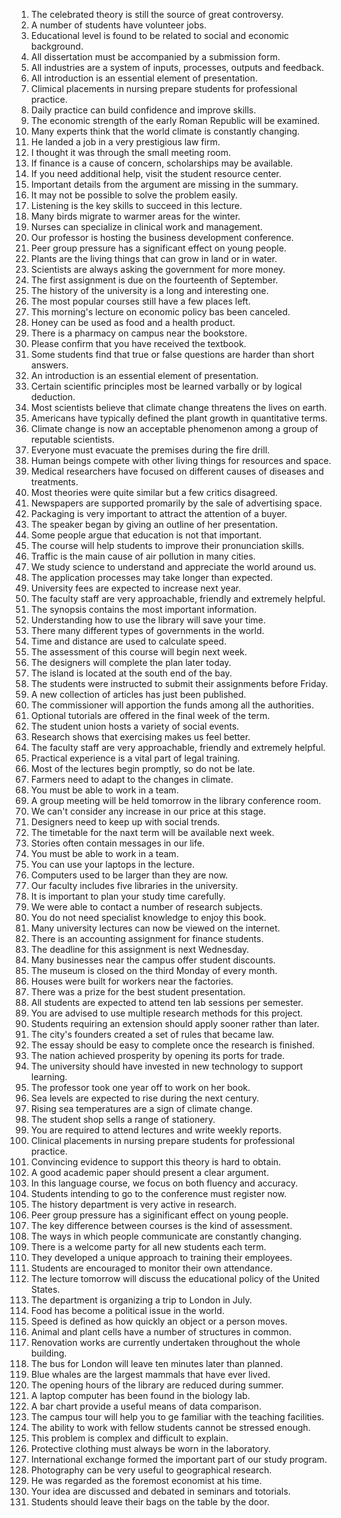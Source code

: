 1. The celebrated theory is still the source of great controversy.
2. A number of students have volunteer jobs.
3. Educational level is found to be related to social and economic background.
4. All dissertation must be accompanied by a submission form.
5. All industries are a system of inputs, processes, outputs and feedback.
6. All introduction is an essential element of presentation.
7. Climical placements in nursing prepare students for professional practice.
8. Daily practice can build confidence and improve skills.
9. The economic strength of the early Roman Republic will be examined.
10. Many experts think that the world climate is constantly changing.
11. He landed a job in a very prestigious law firm.
12. I thought it was through the small meeting room.
13. If finance is a cause of concern, scholarships may be available.
14. If you need additional help, visit the student resource center.
15. Important details from the argument are missing in the summary.
16. It may not be possible to solve the problem easily.
17. Listening is the key skills to succeed in this lecture.
18. Many birds migrate to warmer areas for the winter.
19. Nurses can specialize in clinical work and management.
20. Our professor is hosting the business development conference.
21. Peer group pressure has a significant effect on young people.
22. Plants are the living things that can grow in land or in water.
23. Scientists are always asking the government for more money.
24. The first assignment is due on the fourteenth of September.
25. The history of the university is a long and interesting one.
26. The most popular courses still have a few places left.
27. This morning's lecture on economic policy bas been canceled.
28. Honey can be used as food and a health product.
29. There is a pharmacy on campus near the bookstore.
30. Please confirm that you have received the textbook.
31. Some students find that true or false questions are harder than short answers.
32. An introduction is an essential element of presentation.
33. Certain scientific principles most be learned varbally or by logical deduction.
34. Most scientists believe that climate change threatens the lives on earth.
35. Americans have typically defined the plant growth in quantitative terms.
36. Climate change is now an acceptable phenomenon among a group of reputable scientists.
37. Everyone must evacuate the premises during the fire drill.
38. Human beings compete with other living things for resources and space.
39. Medical researchers have focused on different causes of diseases and treatments.
40. Most theories were quite similar but a few critics disagreed.
41. Newspapers are supported promarily by the sale of advertising space.
42. Packaging is very important to attract the attention of a buyer.
43. The speaker began by giving an outline of her presentation.
44. Some people argue that education is not that important.
45. The course will help students to improve their pronunciation skills.
46. Traffic is the main cause of air pollution in many cities.
47. We study science to understand and appreciate the world around us.
48. The application processes may take longer than expected.
49. University fees are expected to increase next year.
50. The faculty staff are very approachable, friendly and extremely helpful.
51. The synopsis contains the most important information.
52. Understanding how to use the library will save your time.
53. There many different types of governments in the world.
54. Time and distance are used to calculate speed.
55. The assessment of this course will begin next week.
56. The designers will complete the plan later today.
57. The island is located at the south end of the bay.
58. The students were instructed to submit their assignments before Friday.
59. A new collection of articles has just been published.
60. The commissioner will apportion the funds among all the authorities.
61. Optional tutorials are offered in the final week of the term.
62. The student union hosts a variety of social events.
63. Research shows that exercising makes us feel better.
64. The faculty staff are very approachable, friendly and extremely helpful.
65. Practical experience is a vital part of legal training.
66. Most of the lectures begin promptly, so do not be late.
67. Farmers need to adapt to the changes in climate.
68. You must be able to work in a team.
69. A group meeting will be held tomorrow in the library conference room.
70. We can't consider any increase in our price at this stage.
71. Designers need to keep up with social trends.
72. The timetable for the naxt term will be available next week.
73. Stories often contain messages in our life.
74. You must be able to work in a team.
75. You can use your laptops in the lecture.
76. Computers used to be larger than they are now.
77. Our faculty includes five libraries in the university.
78. It is important to plan your study time carefully.
79. We were able to contact a number of research subjects.
80. You do not need specialist knowledge to enjoy this book.
81. Many university lectures can now be viewed on the internet.
82. There is an accounting assignment for finance students.
83. The deadline for this assignment is next Wednesday.
84. Many businesses near the campus offer student discounts.
85. The museum is closed on the third Monday of every month.
86. Houses were built for workers near the factories.
87. There was a prize for the best student presentation.
88. All students are expected to attend ten lab sessions per semester.
89. You are advised to use multiple research methods for this project.
90. Students requiring an extension should apply sooner rather than later.
91. The city's founders created a set of rules that became law.
92. The essay should be easy to complete once the research is finished.
93. The nation achieved prosperity by opening its ports for trade.
94. The university should have invested in new technology to support learning.
95. The professor took one year off to work on her book.
96. Sea levels are expected to rise during the next century.
97. Rising sea temperatures are a sign of climate change.
98. The student shop sells a range of stationery.
99. You are required to attend lectures and write weekly reports.
100. Clinical placements in nursing prepare students for professional practice.
101. Convincing evidence to support this theory is hard to obtain.
102. A good academic paper should present a clear argument.
103. In this language course, we focus on both fluency and accuracy.
104. Students intending to go to the conference must register now.
105. The history department is very active in research.
106. Peer group pressure has a siginificant effect on young people.
107. The key difference between courses is the kind of assessment.
108. The ways in which people communicate are constantly changing.
109. There is a welcome party for all new students each term.
110. They developed a unique approach to training their employees.
111. Students are encouraged to monitor their own attendance.
112. The lecture tomorrow will discuss the educational policy of the United States.
113. The department is organizing a trip to London in July.
114. Food has become a political issue in the world.
115. Speed is defined as how quickly an object or a person moves.
116. Animal and plant cells have a number of structures in common.
117. Renovation works are currently undertaken throughout the whole building.
118. The bus for London will leave ten minutes later than planned.
119. Blue whales are the largest mammals that have ever lived.
120. The opening hours of the library are reduced during summer.
121. A laptop computer has been found in the biology lab.
122. A bar chart provide a useful means of data comparison.
123. The campus tour will help you to ge familiar with the teaching facilities.
124. The ability to work with fellow students cannot be stressed enough.
125. This problem is complex and difficult to explain.
126. Protective clothing must always be worn in the laboratory.
127. International exchange formed the important part of our study program.
128. Photography can be very useful to geographical research.
129. He was regarded as the foremost economist at his time.
130. Your idea are discussed and debated in seminars and totorials.
131. Students should leave their bags on the table by the door.
